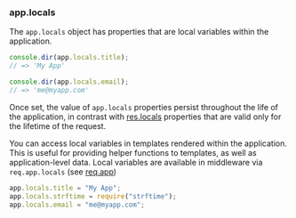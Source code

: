 <h3 id='app.locals'>app.locals</h3>

The `app.locals` object has properties that are local variables within the application.

```js
console.dir(app.locals.title);
// => 'My App'

console.dir(app.locals.email);
// => 'me@myapp.com'
```

Once set, the value of `app.locals` properties persist throughout the life of the application,
in contrast with [res.locals](#res.locals) properties that
are valid only for the lifetime of the request.

You can access local variables in templates rendered within the application.
This is useful for providing helper functions to templates, as well as application-level data.
Local variables are available in middleware via `req.app.locals` (see [req.app](#req.app))

```js
app.locals.title = "My App";
app.locals.strftime = require("strftime");
app.locals.email = "me@myapp.com";
```
